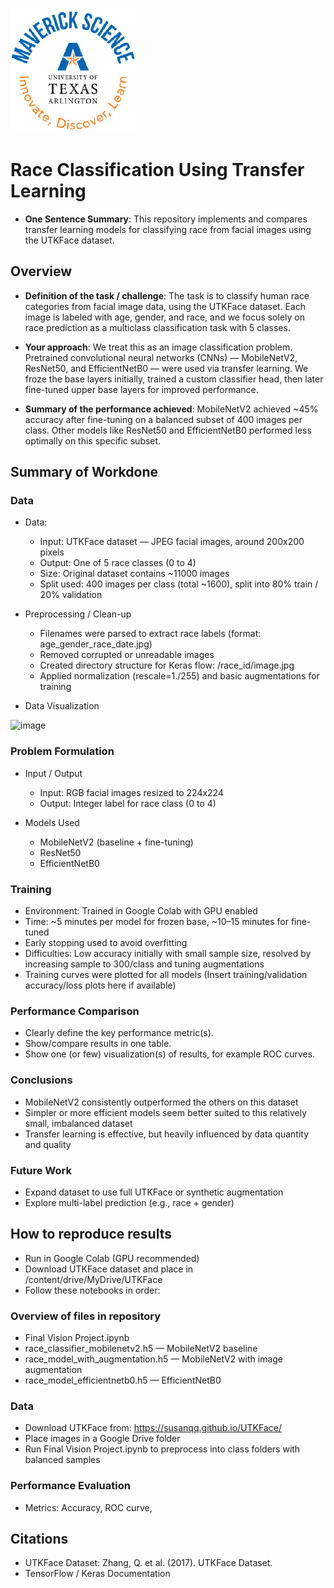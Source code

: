 ![](UTA-DataScience-Logo.png)

# Race Classification Using Transfer Learning

* **One Sentence Summary**: This repository implements and compares transfer learning models for classifying race from facial images using the UTKFace dataset. 

## Overview

* **Definition of the task / challenge**:
The task is to classify human race categories from facial image data, using the UTKFace dataset. Each image is labeled with age, gender, and race, and we focus solely on race prediction as a multiclass classification task with 5 classes.

* **Your approach**:
We treat this as an image classification problem. Pretrained convolutional neural networks (CNNs) — MobileNetV2, ResNet50, and EfficientNetB0 — were used via transfer learning. We froze the base layers initially, trained a custom classifier head, then later fine-tuned upper base layers for improved performance.

* **Summary of the performance achieved**:
MobileNetV2 achieved ~45% accuracy after fine-tuning on a balanced subset of 400 images per class. Other models like ResNet50 and EfficientNetB0 performed less optimally on this specific subset.

## Summary of Workdone

### Data

* Data:
  * Input: UTKFace dataset — JPEG facial images, around 200x200 pixels
  * Output: One of 5 race classes (0 to 4)
  * Size: Original dataset contains ~11000 images
  * Split used: 400 images per class (total ~1600), split into 80% train / 20% validation

* Preprocessing / Clean-up
  * Filenames were parsed to extract race labels (format: age_gender_race_date.jpg)
  * Removed corrupted or unreadable images
  * Created directory structure for Keras flow: /race_id/image.jpg
  * Applied normalization (rescale=1./255) and basic augmentations for training

* Data Visualization
<img width="1169" height="593" alt="image" src="https://github.com/user-attachments/assets/289771a2-69a4-4fc5-a3ea-e6cba1a2816a" />


### Problem Formulation

* Input / Output

  * Input: RGB facial images resized to 224x224
  * Output: Integer label for race class (0 to 4)

* Models Used
  * MobileNetV2 (baseline + fine-tuning)
  * ResNet50
  * EfficientNetB0

### Training

* Environment: Trained in Google Colab with GPU enabled
* Time: ~5 minutes per model for frozen base, ~10–15 minutes for fine-tuned
* Early stopping used to avoid overfitting
* Difficulties: Low accuracy initially with small sample size, resolved by increasing sample to 300/class and tuning augmentations
* Training curves were plotted for all models
(Insert training/validation accuracy/loss plots here if available)

### Performance Comparison

* Clearly define the key performance metric(s).
* Show/compare results in one table.
* Show one (or few) visualization(s) of results, for example ROC curves.

### Conclusions

* MobileNetV2 consistently outperformed the others on this dataset
* Simpler or more efficient models seem better suited to this relatively small, imbalanced dataset
* Transfer learning is effective, but heavily influenced by data quantity and quality

### Future Work

* Expand dataset to use full UTKFace or synthetic augmentation
* Explore multi-label prediction (e.g., race + gender)

## How to reproduce results

* Run in Google Colab (GPU recommended)
* Download UTKFace dataset and place in /content/drive/MyDrive/UTKFace
* Follow these notebooks in order:

### Overview of files in repository

* Final Vision Project.ipynb
* race_classifier_mobilenetv2.h5 — MobileNetV2 baseline
* race_model_with_augmentation.h5 — MobileNetV2 with image augmentation
* race_model_efficientnetb0.h5 — EfficientNetB0

### Data

* Download UTKFace from: https://susanqq.github.io/UTKFace/
* Place images in a Google Drive folder
* Run Final Vision Project.ipynb to preprocess into class folders with balanced samples

### Performance Evaluation

* Metrics: Accuracy, ROC curve,


## Citations

* UTKFace Dataset: Zhang, Q. et al. (2017). UTKFace Dataset.
* TensorFlow / Keras Documentation







